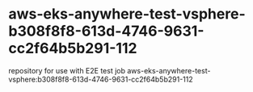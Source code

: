 # aws-eks-anywhere-test-vsphere-b308f8f8-613d-4746-9631-cc2f64b5b291-112
repository for use with E2E test job aws-eks-anywhere-test-vsphere:b308f8f8-613d-4746-9631-cc2f64b5b291-112
